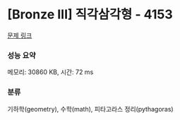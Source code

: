 # [Bronze III] 직각삼각형 - 4153 

[문제 링크](https://www.acmicpc.net/problem/4153) 

### 성능 요약

메모리: 30860 KB, 시간: 72 ms

### 분류

기하학(geometry), 수학(math), 피타고라스 정리(pythagoras)

